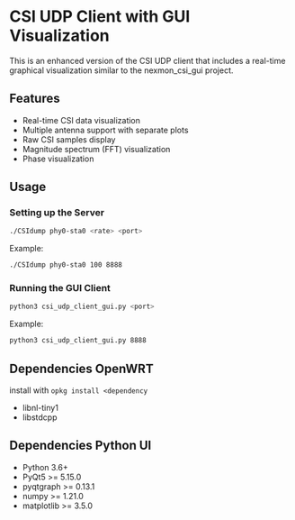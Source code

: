 # CSI UDP Client with GUI Visualization

This is an enhanced version of the CSI UDP client that includes a real-time graphical visualization similar to the nexmon_csi_gui project.

## Features

- Real-time CSI data visualization
- Multiple antenna support with separate plots
- Raw CSI samples display
- Magnitude spectrum (FFT) visualization
- Phase visualization

## Usage

### Setting up the Server

```bash
./CSIdump phy0-sta0 <rate> <port>
```

Example:
```bash
./CSIdump phy0-sta0 100 8888
```

### Running the GUI Client

```bash
python3 csi_udp_client_gui.py <port>
```

Example:
```bash
python3 csi_udp_client_gui.py 8888
```

## Dependencies OpenWRT
install with `opkg install <dependency`
- libnl-tiny1
- libstdcpp

## Dependencies Python UI

- Python 3.6+
- PyQt5 >= 5.15.0
- pyqtgraph >= 0.13.1
- numpy >= 1.21.0
- matplotlib >= 3.5.0